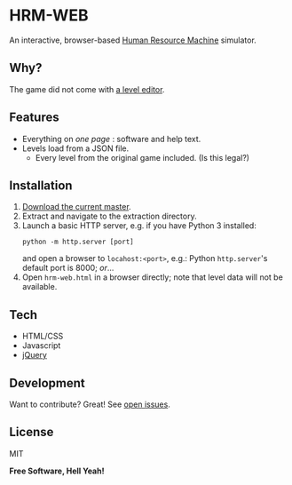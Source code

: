 # HRM-WEB
An interactive, browser-based [Human Resource Machine](https://tomorrowcorporation.com/humanresourcemachine) simulator.

## Why?
The game did not come with [a level editor](https://steamcommunity.com/app/375820/discussions/0/351659808488235380/).

## Features
- Everything on _one page_ : software and help text.
- Levels load from a JSON file.
  - Every level from the original game included. (Is this legal?)

## Installation
1) [Download the current master](https://github.com/placroix74/hrm-web/archive/refs/heads/master.zip).
1) Extract and navigate to the extraction directory.
1) Launch a basic HTTP server, e.g. if you have Python 3 installed:
   ```
   python -m http.server [port]
   ```
   and open a browser to `locahost:<port>`, e.g.: Python `http.server`'s default port is 8000;
   _or_...
1) Open `hrm-web.html` in a browser directly; note that level data will not be available.


## Tech
- HTML/CSS
- Javascript
- [jQuery](https://jquery.com/)

## Development
Want to contribute? Great! See [open issues](https://github.com/placroix74/hrm-web/issues).

## License

MIT

**Free Software, Hell Yeah!**
